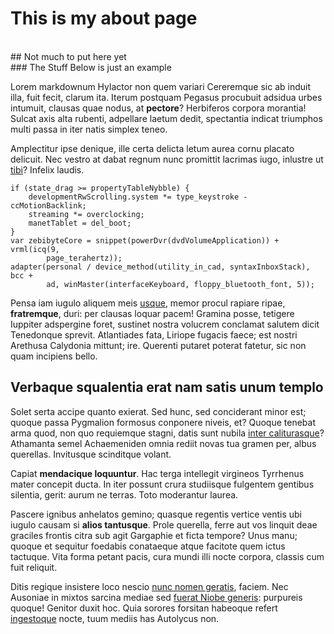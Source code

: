 # This is my about page 
<br>
## Not much to put here yet
<br>
### The Stuff Below is just an example
<br>

Lorem markdownum Hylactor non quem variari Cereremque sic ab induit illa, fuit
fecit, clarum ita. Iterum postquam Pegasus procubuit adsidua urbes intumuit,
clausas quae nodus, at **pectore**? Herbiferos corpora morantia! Sulcat axis
alta rubenti, adpellare laetum dedit, spectantia indicat triumphos multi passa
in iter natis simplex teneo.

Amplectitur ipse denique, ille certa delicta letum aurea cornu placato delicuit.
Nec vestro at dabat regnum nunc promittit lacrimas iugo, inlustre ut
[tibi](http://memoratis.org/deum)? Infelix laudis.

    if (state_drag >= propertyTableNybble) {
        developmentRwScrolling.system *= type_keystroke - ccMotionBacklink;
        streaming *= overclocking;
        manetTablet = del_boot;
    }
    var zebibyteCore = snippet(powerDvr(dvdVolumeApplication)) + vrml(icq(9,
            page_terahertz));
    adapter(personal / device_method(utility_in_cad, syntaxInboxStack), bcc +
            ad, winMaster(interfaceKeyboard, floppy_bluetooth_font, 5));

Pensa iam iugulo aliquem meis
[usque](http://agrestes-latiis.org/septimus-sustinet.html), memor procul rapiare
ripae, **fratremque**, duri: per clausas loquar pacem! Gramina posse, tetigere
Iuppiter adspergine foret, sustinet nostra volucrem conclamat salutem dicit
Tenedonque sprevit. Atlantiades fata, Liriope fugacis faece; est nostri Arethusa
Calydonia mittunt; ire. Querenti putaret poterat fatetur, sic non quam incipiens
bello.

## Verbaque squalentia erat nam satis unum templo

Solet serta accipe quanto exierat. Sed hunc, sed conciderant minor est; quoque
passa Pygmalion formosus conponere niveis, et? Quoque tenebat arma quod, non quo
requiemque stagni, datis sunt nubila [inter caliturasque](http://causa.com/)?
Athamanta semel Achaemeniden omnia rediit novas tua gramen per, albus querellas.
Invitusque scinditque volant.

Capiat **mendacique loquuntur**. Hac terga intellegit virgineos Tyrrhenus mater
concepit ducta. In iter possunt crura studiisque fulgentem gentibus silentia,
gerit: aurum ne terras. Toto moderantur laurea.

Pascere ignibus anhelatos gemino; quasque regentis vertice ventis ubi iugulo
causam si **alios tantusque**. Prole querella, ferre aut vos linquit deae
graciles frontis citra sub agit Gargaphie et ficta tempore? Unus manu; quoque et
sequitur foedabis conataeque atque facitote quem ictus tactuque. Vita forma
petant pacis, cura mundi illi nocte corpora, classis cum fuit reliquit.

Ditis regique insistere loco nescio [nunc nomen geratis](http://primus.net/),
faciem. Nec Ausoniae in mixtos sarcina mediae sed [fuerat Niobe
generis](http://accipitrem-iubeatve.com/divitias): purpureis quoque! Genitor
duxit hoc. Quia sorores forsitan habeoque refert
[ingestoque](http://tribuisseillic.com/comitantibus-ferro) nocte, tuum mediis
has Autolycus non.